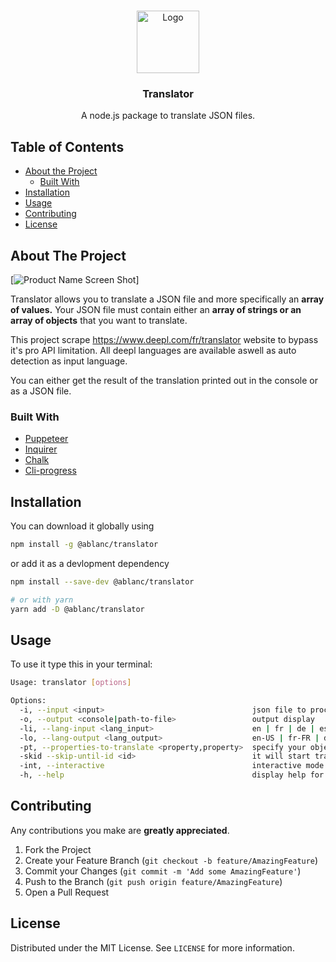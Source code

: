 <!-- PROJECT LOGO -->
<br />
<p align="center">
  <a href="https://github.com/adblanc/repo">
    <img src="https://lh3.googleusercontent.com/proxy/a3aeFyFwkJPGrUDx5Wdv-MW1h5xsMODNQXjO5_0AYAcF4RfzXjN4ZJKtzhiHskeV4OFCvWq8aRDcqldN6rzB52t9_Y3nSjRZ6Bg-i2FqXOayg5_RxFPl3eIF6Q" alt="Logo" width="100" height="100">
  </a>

  <h3 align="center">Translator</h3>

  <p align="center">
    A node.js package to translate JSON files.
  </p>
</p>

<!-- TABLE OF CONTENTS -->

## Table of Contents

- [About the Project](#about-the-project)
  - [Built With](#built-with)
- [Installation](#installation)
- [Usage](#usage)
- [Contributing](#contributing)
- [License](#license)

<!-- ABOUT THE PROJECT -->

## About The Project

[![Product Name Screen Shot][product-screenshot]]

Translator allows you to translate a JSON file and more specifically an **array of values.**
Your JSON file must contain either an **array of strings or an array of objects** that you want to translate.

This project scrape https://www.deepl.com/fr/translator website to bypass it's pro API limitation.
All deepl languages are available aswell as auto detection as input language.

You can either get the result of the translation printed out in the console or as a JSON file.

### Built With

- [Puppeteer](https://github.com/puppeteer/puppeteer)
- [Inquirer](https://github.com/SBoudrias/Inquirer.js)
- [Chalk](https://github.com/chalk/chalk)
- [Cli-progress](https://github.com/AndiDittrich/Node.CLI-Progress)

## Installation

You can download it globally using

```sh
npm install -g @ablanc/translator
```

or add it as a devlopment dependency

```sh
npm install --save-dev @ablanc/translator

# or with yarn
yarn add -D @ablanc/translator
```

## Usage

To use it type this in your terminal:

```sh
Usage: translator [options]

Options:
  -i, --input <input>                                 json file to process
  -o, --output <console|path-to-file>                 output display
  -li, --lang-input <lang_input>                      en | fr | de | es | pt | it | nl | pl | ru
  -lo, --lang-output <lang_output>                    en-US | fr-FR | de-DE | es-ES | pt-PT | it-IT | nl-NL | pl-PL | ru-RU
  -pt, --properties-to-translate <property,property>  specify your object properties you want to translate, separated by ,
  -skid --skip-until-id <id>                          it will start translating your objects from id
  -int, --interactive                                 interactive mode
  -h, --help                                          display help for command
```

## Contributing

Any contributions you make are **greatly appreciated**.

1. Fork the Project
2. Create your Feature Branch (`git checkout -b feature/AmazingFeature`)
3. Commit your Changes (`git commit -m 'Add some AmazingFeature'`)
4. Push to the Branch (`git push origin feature/AmazingFeature`)
5. Open a Pull Request

<!-- LICENSE -->

## License

Distributed under the MIT License. See `LICENSE` for more information.

[product-screenshot]: https://media.discordapp.net/attachments/625724633538101251/682967033243107418/translator.png
